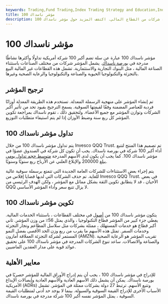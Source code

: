 ```yaml
---
keywords: Trading,Fund Trading,Index Trading Strategy and Education,Index Trading Strategy
title: مؤشر ناسداك 100
description: يشمل مؤشر ناسداك 100 شركات من مختلف الصناعات باستثناء شركات من القطاع المالي. اكتشف المزيد حول مؤشر ناسداك 100.
---
```


# مؤشر ناسداك 100
مؤشر ناسداك 100 عبارة عن سلة تضم أكبر 100 شركة أمريكية تداولًا وأكثرها نشاطًا مدرجة في [بورصة ناسداك](/nasdaq). يشمل المؤشر شركات من مختلف الصناعات باستثناء الصناعة المالية ، مثل البنوك التجارية والاستثمارية. تشمل هذه القطاعات غير المالية البيع بالتجزئة والتكنولوجيا الحيوية والصناعة والتكنولوجيا والرعاية الصحية وغيرها.

## ترجيح المؤشر

تم إنشاء المؤشر على منهجية الرسملة المعدلة. تستخدم هذه الطريقة المعدلة أوزانًا فردية للعناصر المضمنة وفقًا لقيمتها السوقية. يسمح الترجيح بقيود تحد من تأثير أكبر الشركات وتوازن المؤشر مع جميع الأعضاء. ولتحقيق ذلك ، تقوم ناسداك بمراجعة تكوين المؤشر كل ربع سنة وضبط الأوزان إذا لم يتم استيفاء متطلبات التوزيع.

## تداول مؤشر ناسداك 100

يتم تداول مؤشر ناسداك 100 من خلال Invesco QQQ Trust. تم تصميم هذا المنتج لتتبع أداء أكبر 100 شركة في بورصة ناسداك. يجب أن تكون كل شركة في الصندوق عضوًا في مؤشر ناسداك 100. كما يجب أن يكون لدى الأسهم المدرجة [متوسط حجم تداول يومي يبلغ](/averagedailytradingvolume) 200000 والإبلاغ العلني عن الأرباح ربع سنويًا وسنويًا.

يتم إجراء بعض الاستثناءات للشركات العامة الجديدة التي تتمتع برسملة سوقية عالية للغاية. تم حذف الشركات التي لديها قضايا إفلاس من Invesco QQQ Trust. في بعض الأحيان ، قد لا يتطابق تكوين الثقة بشكل مماثل مع المؤشر ، ولكن الهدف الرئيسي من QQQ لا يزال تتبع سعر وأداء المؤشر الأساسي.

## تكوين مؤشر ناسداك 100

يتكون مؤشر ناسداك 100 من [أصول](/asset) في مختلف القطاعات ، باستثناء الخدمات المالية. يغطي جزء كبير من المؤشر قطاع التكنولوجيا ، والذي يمثل 56٪ من وزن المؤشر. ثاني أكبر قطاع هو خدمات المستهلك ، ممثلة بشركات مثل سلاسل المطاعم وتجار التجزئة وخدمات السفر. تمثل هذه الأسهم ما يقرب من ربع وزن الحد الأقصى بفضل النمو المستمر لشركة التجزئة العملاقة أمازون (AMZN). تقريب المؤشر هو الرعاية الصحية والصناعة والاتصالات. ساعد تنوع الشركات المدرجة في مؤشر ناسداك 100 على تحقيق عوائد قوية على مدار العقدين الماضيين.

## معايير الأهلية

للإدراج في مؤشر ناسداك 100 ، يجب أن يتم إدراج الأوراق المالية للمؤشر حصريًا في بورصة ناسداك. يمكن أن يشمل ذلك الأسهم العادية والأسهم العادية وإيصالات الإيداع الأمريكية (ADRs) وتتبع الأسهم. ترتبط 27 دولة بشركات ممثلة في المؤشر. تشمل الأسباب الأخرى للإدراج القيمة السوقية والسيولة. بينما لا يوجد حد أدنى لمتطلبات القيمة السوقية ، يمثل المؤشر نفسه أكبر 100 شركة مدرجة في بورصة ناسداك.

